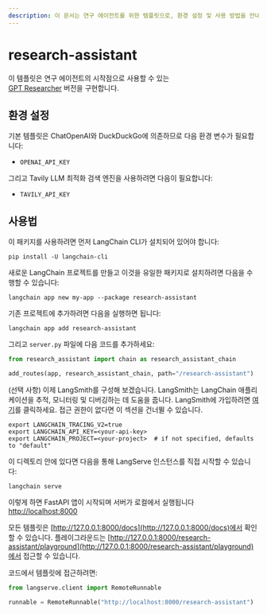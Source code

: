 ```yaml
---
description: 이 문서는 연구 에이전트를 위한 템플릿으로, 환경 설정 및 사용 방법을 안내합니다. LangChain과 API 키 설정이 포함됩니다.
---
```


# research-assistant

이 템플릿은 연구 에이전트의 시작점으로 사용할 수 있는\
[GPT Researcher](https://github.com/assafelovic/gpt-researcher) 버전을 구현합니다.

## 환경 설정

기본 템플릿은 ChatOpenAI와 DuckDuckGo에 의존하므로 다음 환경 변수가 필요합니다:

- `OPENAI_API_KEY`

그리고 Tavily LLM 최적화 검색 엔진을 사용하려면 다음이 필요합니다:

- `TAVILY_API_KEY`

## 사용법

이 패키지를 사용하려면 먼저 LangChain CLI가 설치되어 있어야 합니다:

```shell
pip install -U langchain-cli
```


새로운 LangChain 프로젝트를 만들고 이것을 유일한 패키지로 설치하려면 다음을 수행할 수 있습니다:

```shell
langchain app new my-app --package research-assistant
```


기존 프로젝트에 추가하려면 다음을 실행하면 됩니다:

```shell
langchain app add research-assistant
```


그리고 `server.py` 파일에 다음 코드를 추가하세요:
```python
from research_assistant import chain as research_assistant_chain

add_routes(app, research_assistant_chain, path="/research-assistant")
```


(선택 사항) 이제 LangSmith를 구성해 보겠습니다.
LangSmith는 LangChain 애플리케이션을 추적, 모니터링 및 디버깅하는 데 도움을 줍니다.
LangSmith에 가입하려면 [여기](https://smith.langchain.com/)를 클릭하세요.
접근 권한이 없다면 이 섹션을 건너뛸 수 있습니다.

```shell
export LANGCHAIN_TRACING_V2=true
export LANGCHAIN_API_KEY=<your-api-key>
export LANGCHAIN_PROJECT=<your-project>  # if not specified, defaults to "default"
```


이 디렉토리 안에 있다면 다음을 통해 LangServe 인스턴스를 직접 시작할 수 있습니다:

```shell
langchain serve
```


이렇게 하면 FastAPI 앱이 시작되며 서버가 로컬에서 실행됩니다
[http://localhost:8000](http://localhost:8000)

모든 템플릿은 [http://127.0.0.1:8000/docs](http://127.0.0.1:8000/docs)에서 확인할 수 있습니다.
플레이그라운드는 [http://127.0.0.1:8000/research-assistant/playground](http://127.0.0.1:8000/research-assistant/playground)에서 접근할 수 있습니다.  

코드에서 템플릿에 접근하려면:

```python
from langserve.client import RemoteRunnable

runnable = RemoteRunnable("http://localhost:8000/research-assistant")
```
